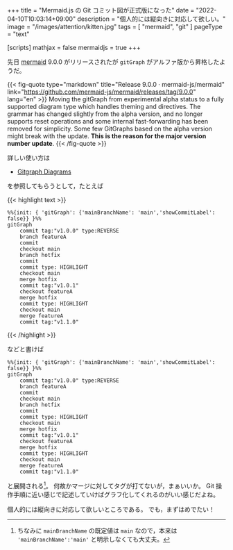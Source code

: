 +++
title = "Mermaid.js の Git コミット図が正式版になった"
date =  "2022-04-10T10:03:14+09:00"
description = "個人的には縦向きに対応して欲しい。"
image = "/images/attention/kitten.jpg"
tags = [ "mermaid", "git" ]
pageType = "text"

[scripts]
  mathjax = false
  mermaidjs = true
+++

先日 [mermaid] 9.0.0 がリリースされたが `gitGraph` がアルファ版から昇格したようだ。

{{< fig-quote type="markdown" title="Release 9.0.0 · mermaid-js/mermaid" link="https://github.com/mermaid-js/mermaid/releases/tag/9.0.0" lang="en" >}}
Moving the gitGraph from experimental alpha status to a fully supported diagram type which handles theming and directives. The grammar has changed slightly from the alpha version, and no longer supports reset operations and some internal fast-forwarding has been removed for simplicity. Some few GitGraphs based on the alpha version might break with the update. **This is the reason for the major version number update**.
{{< /fig-quote >}}

詳しい使い方は

- [Gitgraph Diagrams](http://mermaid-js.github.io/mermaid/#/gitgraph)

を参照してもらうとして，たとえば

{{< highlight text >}}
```mermaid
%%{init: { 'gitGraph': {'mainBranchName': 'main','showCommitLabel': false}} }%%
gitGraph
    commit tag:"v1.0.0" type:REVERSE
    branch featureA
    commit
    checkout main
    branch hotfix
    commit
    commit type: HIGHLIGHT
    checkout main
    merge hotfix
    commit tag:"v1.0.1"
    checkout featureA
    merge hotfix
    commit type: HIGHLIGHT
    checkout main
    merge featureA
    commit tag:"v1.1.0"
```
{{< /highlight >}}

などと書けば

```mermaid
%%{init: { 'gitGraph': {'mainBranchName': 'main','showCommitLabel': false}} }%%
gitGraph
    commit tag:"v1.0.0" type:REVERSE
    branch featureA
    commit
    checkout main
    branch hotfix
    commit
    commit type: HIGHLIGHT
    checkout main
    merge hotfix
    commit tag:"v1.0.1"
    checkout featureA
    merge hotfix
    commit type: HIGHLIGHT
    checkout main
    merge featureA
    commit tag:"v1.1.0"
```

と展開される[^mm1]。
何故かマージに対してタグが打てないが，まぁいいか。
Git 操作手順に近い感じで記述していけばグラフ化してくれるのがいい感じだよね。

個人的には縦向きに対応して欲しいところである。
でも，まずはめでたい！

[^mm1]: ちなみに `mainBranchName` の既定値は `main` なので，本来は `'mainBranchName':'main'` と明示しなくても大丈夫。

[mermaid]: http://mermaid-js.github.io/mermaid/ "mermaid - Markdownish syntax for generating flowcharts, sequence diagrams, class diagrams, gantt charts and git graphs."
<!-- eof -->
